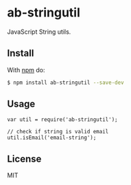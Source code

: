 # ab-stringutil

JavaScript String utils.

## Install

With [npm](http://npmjs.org) do:

```bash
$ npm install ab-stringutil --save-dev
```

## Usage

	var util = require('ab-stringutil');
	
	// check if string is valid email
	util.isEmail('email-string');

## License

MIT
